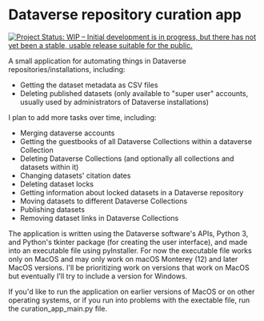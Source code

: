 # Dataverse repository curation app
[![Project Status: WIP – Initial development is in progress, but there has not yet been a stable, usable release suitable for the public.](https://www.repostatus.org/badges/latest/wip.svg)](https://www.repostatus.org/#wip)


A small application for automating things in Dataverse repositories/installations, including:
- Getting the dataset metadata as CSV files
- Deleting published datasets (only available to "super user" accounts, usually used by administrators of Dataverse installations)

I plan to add more tasks over time, including:
- Merging dataverse accounts
- Getting the guestbooks of all Dataverse Collections within a dataverse Collection
- Deleting Dataverse Collections (and optionally all collections and datasets within it)
- Changing datasets' citation dates
- Deleting dataset locks
- Getting information about locked datasets in a Dataverse repository
- Moving datasets to different Dataverse Collections
- Publishing datasets
- Removing dataset links in Dataverse Collections

The application is written using the Dataverse software's APIs, Python 3, and Python's tkinter package (for creating the user interface), and made into an executable file using pyInstaller. For now the executable file works only on MacOS and may only work on macOS Monterey (12) and later MacOS versions. I'll be prioritizing work on versions that work on MacOS but eventually I'll try to include a version for Windows.

If you'd like to run the application on earlier versions of MacOS or on other operating systems, or if you run into problems with the exectable file, run the curation_app_main.py file.
